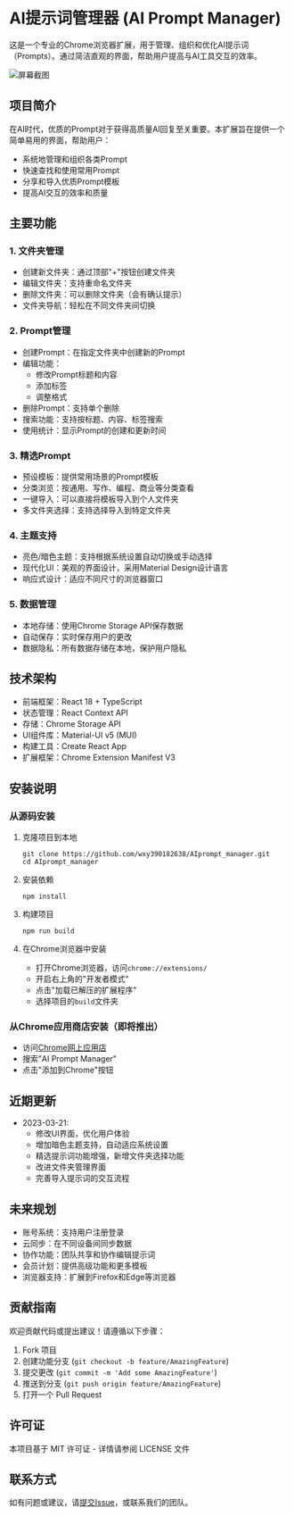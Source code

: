 # AI提示词管理器 (AI Prompt Manager)

这是一个专业的Chrome浏览器扩展，用于管理、组织和优化AI提示词（Prompts）。通过简洁直观的界面，帮助用户提高与AI工具交互的效率。

![屏幕截图](https://github.com/wxy390182638/AIprompt_manager/raw/master/screenshots/main.png)

## 项目简介

在AI时代，优质的Prompt对于获得高质量AI回复至关重要。本扩展旨在提供一个简单易用的界面，帮助用户：
- 系统地管理和组织各类Prompt
- 快速查找和使用常用Prompt
- 分享和导入优质Prompt模板
- 提高AI交互的效率和质量

## 主要功能

### 1. 文件夹管理
- 创建新文件夹：通过顶部"+"按钮创建文件夹
- 编辑文件夹：支持重命名文件夹
- 删除文件夹：可以删除文件夹（会有确认提示）
- 文件夹导航：轻松在不同文件夹间切换

### 2. Prompt管理
- 创建Prompt：在指定文件夹中创建新的Prompt
- 编辑功能：
  - 修改Prompt标题和内容
  - 添加标签
  - 调整格式
- 删除Prompt：支持单个删除
- 搜索功能：支持按标题、内容、标签搜索
- 使用统计：显示Prompt的创建和更新时间

### 3. 精选Prompt
- 预设模板：提供常用场景的Prompt模板
- 分类浏览：按通用、写作、编程、商业等分类查看
- 一键导入：可以直接将模板导入到个人文件夹
- 多文件夹选择：支持选择导入到特定文件夹

### 4. 主题支持
- 亮色/暗色主题：支持根据系统设置自动切换或手动选择
- 现代化UI：美观的界面设计，采用Material Design设计语言
- 响应式设计：适应不同尺寸的浏览器窗口

### 5. 数据管理
- 本地存储：使用Chrome Storage API保存数据
- 自动保存：实时保存用户的更改
- 数据隐私：所有数据存储在本地，保护用户隐私

## 技术架构

- 前端框架：React 18 + TypeScript
- 状态管理：React Context API
- 存储：Chrome Storage API
- UI组件库：Material-UI v5 (MUI)
- 构建工具：Create React App
- 扩展框架：Chrome Extension Manifest V3

## 安装说明

### 从源码安装

1. 克隆项目到本地
   ```
   git clone https://github.com/wxy390182638/AIprompt_manager.git
   cd AIprompt_manager
   ```

2. 安装依赖
   ```
   npm install
   ```

3. 构建项目
   ```
   npm run build
   ```

4. 在Chrome浏览器中安装
   - 打开Chrome浏览器，访问`chrome://extensions/`
   - 开启右上角的"开发者模式"
   - 点击"加载已解压的扩展程序"
   - 选择项目的`build`文件夹

### 从Chrome应用商店安装（即将推出）

- 访问[Chrome网上应用店](https://chrome.google.com/webstore/category/extensions)
- 搜索"AI Prompt Manager"
- 点击"添加到Chrome"按钮

## 近期更新

- 2023-03-21: 
  - 修改UI界面，优化用户体验
  - 增加暗色主题支持，自动适应系统设置
  - 精选提示词功能增强，新增文件夹选择功能
  - 改进文件夹管理界面
  - 完善导入提示词的交互流程

## 未来规划

- 账号系统：支持用户注册登录
- 云同步：在不同设备间同步数据
- 协作功能：团队共享和协作编辑提示词
- 会员计划：提供高级功能和更多模板
- 浏览器支持：扩展到Firefox和Edge等浏览器

## 贡献指南

欢迎贡献代码或提出建议！请遵循以下步骤：

1. Fork 项目
2. 创建功能分支 (`git checkout -b feature/AmazingFeature`)
3. 提交更改 (`git commit -m 'Add some AmazingFeature'`)
4. 推送到分支 (`git push origin feature/AmazingFeature`)
5. 打开一个 Pull Request

## 许可证

本项目基于 MIT 许可证 - 详情请参阅 LICENSE 文件

## 联系方式

如有问题或建议，请[提交Issue](https://github.com/wxy390182638/AIprompt_manager/issues)，或联系我们的团队。

